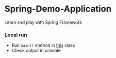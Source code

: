 # Spring-Demo-Application
Learn and play with Spring Framework

### Local run
- Run `main()` method in [this](src/main/java/com/yevhent/springdemo/SpringDemoApplication.java) class
- Check output in console
